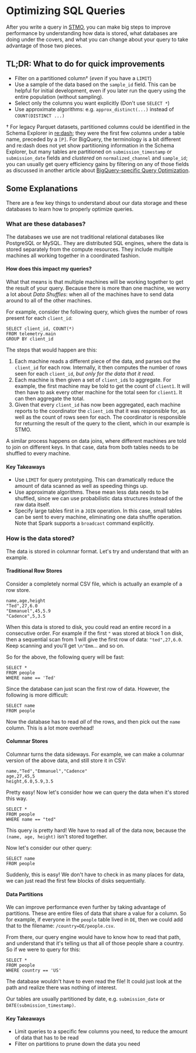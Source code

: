 # Optimizing SQL Queries

After you write a query in [STMO](https://sql.telemetry.mozilla.org), you can make big steps to improve performance by
understanding how data is stored, what databases are doing under the covers, and what you can change about your query to
take advantage of those two pieces.

## TL;DR: What to do for quick improvements

- Filter on a partitioned column† (_even_ if you have a `LIMIT`)
- Use a sample of the data based on the `sample_id` field. This can be helpful
  for initial development, even if you later run the query using the entire
  population (without sampling).
- Select only the columns you want explicitly (Don't use `SELECT *`)
- Use approximate algorithms: e.g. `approx_distinct(...)` instead of `COUNT(DISTINCT ...)`

† For legacy Parquet datasets, partitioned columns could be identified in the Schema Explorer in [re:dash](https://sql.telemetry.mozilla.org);
  they were the first few columns under a table name, preceded by a `[P]`.
  For BigQuery, the terminology is a bit different and re:dash does not yet show partitioning information in the Schema Explorer,
  but many tables are partitioned on `submission_timestamp` or `submission_date` fields
  and _clustered_ on `normalized_channel` and `sample_id`;
  you can usually get query efficiency gains by filtering on any of those fields as discussed in
  another article about [BigQuery-specific Query Optimization](../cookbooks/bigquery.html#query-optimizations).

## Some Explanations

There are a few key things to understand about our data storage and these databases to
learn how to properly optimize queries.

### What are these databases?

The databases we use are not traditional relational databases like PostgreSQL or MySQL.
They are distributed SQL engines, where the data is stored separately from the compute resources.
They include multiple machines all working together in a coordinated fashion.

#### How does this impact my queries?

What that means is that multiple machines will be working together to get the result of your
query. Because there is more than one machine, we worry a lot about _Data Shuffles_: when all
of the machines have to send data around to all of the other machines.

For example, consider the following query, which gives the number of rows present for each
`client_id`:

```
SELECT client_id, COUNT(*)
FROM telemetry.main
GROUP BY client_id
```

The steps that would happen are this:
1. Each machine reads a different piece of the data, and parses out the `client_id` for
   each row. Internally, it then computes the number of rows seen for each `client_id`,
   _but only for the data that it read_.
1. Each machine is then given a set of `client_id`s to aggregate. For example, the first
   machine may be told to get the count of `client1`. It will then have to ask every other
   machine for the total seen for `client1`. It can then aggregate the total.
1. Given that every `client_id` has now been aggregated, each machine reports to the coordinator
   the `client_id`s that it was responsible for, as well as the count of rows seen for each.
   The coordinator is responsible for returning the result of the query to the client,
   which in our example is STMO.

A similar process happens on data joins, where different machines are told to join on
different keys. In that case, data from both tables needs to be shuffled to every machine.

#### Key Takeaways

- Use `LIMIT` for query prototyping. This can dramatically reduce the amount of data scanned
  as well as speeding things up.
- Use approximate algorithms. These mean less data needs to be shuffled, since we can use
  probabilistic data structures instead of the raw data itself.
- Specify large tables first in a `JOIN` operation. In this case, small tables can be sent to
  every machine, eliminating one data shuffle operation. Note that Spark supports a `broadcast`
  command explicitly.

### How is the data stored?

The data is stored in columnar format. Let's try and understand that with an example.

#### Traditional Row Stores

Consider a completely normal CSV file, which is actually an example of a row store.

```
name,age,height
"Ted",27,6.0
"Emmanuel",45,5.9
"Cadence",5,3.5
```

When this data is stored to disk, you could read an entire record in a consecutive order. For example if
the first `"` was stored at block 1 on disk, then a sequential scan from 1 will give the first row of
data: `"ted",27,6.0`. Keep scanning and you'll get `\n"Emm`... and so on.

So for the above, the following query will be fast:

```
SELECT *
FROM people
WHERE name == 'Ted'
```

Since the database can just scan the first row of data. However, the following is more difficult:

```
SELECT name
FROM people
```

Now the database has to read _all_ of the rows, and then pick out the `name` column. This is a lot
more overhead!

#### Columnar Stores

Columnar turns the data sideways. For example, we can make a columnar version of the above data,
and still store it in CSV:

```
name,"Ted","Emmanuel","Cadence"
age,27,45,5
height,6.0,5.9,3.5
```

Pretty easy! Now let's consider how we can query the data when it's stored this way.

```
SELECT *
FROM people
WHERE name == "ted"
```

This query is pretty hard! We have to read all of the data now, because the
`(name, age, height)` isn't stored together.

Now let's consider our other query:

```
SELECT name
FROM people
```

Suddenly, this is easy! We don't have to check in as many places for data,
we can just read the first few blocks of disks sequentially.

#### Data Partitions

We can improve performance even further by taking advantage of partitions. These are entire files of data
that share a value for a column. So for example, if everyone in the `people` table lived in `DE`, then we
could add that to the filename: `/country=DE/people.csv`.

From there, our query engine would have to know how to read that path, and understand that it's telling us
that all of those people share a country. So if we were to query for this:

```
SELECT *
FROM people
WHERE country == 'US'
```

The database wouldn't have to even read the file! It could just look at the path and realize there was
nothing of interest.

Our tables are usually partitioned by date, e.g. `submission_date` or `DATE(submission_timestamp)`.

#### Key Takeaways

- Limit queries to a specific few columns you need, to reduce the amount of data that has to be read
- Filter on partitions to prune down the data you need
